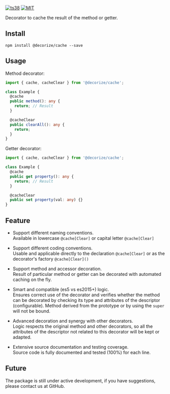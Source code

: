 [![ts38](https://badgen.net/badge/icon/3.8.3?icon=typescript&label)](https://www.typescriptlang.org/)
[![MIT](https://badgen.net/npm/license/@decorize/bind)](https://github.com/Yokize/decorize/blob/master/LICENSE)

Decorator to cache the result of the method or getter.

## Install

```shell script
npm install @decorize/cache --save
```

## Usage

Method decorator:

```typescript
import { cache, cacheClear } from '@decorize/cache';

class Example {
  @cache
  public method(): any {
    return; // Result
  }

  @cacheClear
  public clearAll(): any {
    return;
  }
}
```

Getter decorator:

```typescript
import { cache, cacheClear } from '@decorize/cache';

class Example {
  @cache
  public get property(): any {
    return; // Result
  }

  @cacheClear
  public set property(val: any) {}
}
```

## Feature

- Support different naming conventions.\
  Available in lowercase `@cache[Clear]` or capital letter `@cache[Clear]`

- Support different coding conventions.\
  Usable and applicable directly to the declaration `@cache[Clear]` or as the decorator's factory `@cache[Clear]()`

- Support method and accessor decoration.\
  Result of particular method or getter can be decorated with automated caching on the fly.

- Smart and compatible (es5 vs es2015+) logic.\
  Ensures correct use of the decorator and verifies whether the method can be decorated by checking its type and attributes of the descriptor (configurable). Method derived from the prototype or by using the `super` will not be bound.

- Advanced decoration and synergy with other decorators.\
  Logic respects the original method and other decorators, so all the attributes of the descriptor not related to this decorator will be kept or adapted.

- Extensive source documentation and testing coverage.\
  Source code is fully documented and tested (100%) for each line.

## Future

The package is still under active development, if you have suggestions, please contact us at GitHub.
